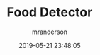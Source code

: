 ---
date: 2019-05-21 23:48:05
layout: post
title: Food Detector
image: assets/img/reports/food.jpg
page_url: https://rikesh-patel-food-recognition.streamlit.app/
category: Image Classifier
tags:
  - Web App
  - Neural Network 
author: mranderson
paginate: true
---
